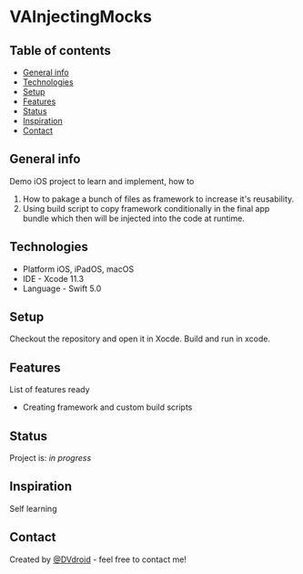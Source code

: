 # VAInjectingMocks

## Table of contents
* [General info](#general-info)
* [Technologies](#technologies)
* [Setup](#setup)
* [Features](#features)
* [Status](#status)
* [Inspiration](#inspiration)
* [Contact](#contact)

## General info
Demo iOS project to learn and implement, how to 
1. How to pakage a bunch of files as framework to increase it's reusability.
2.  Using build script to copy framework conditionally in the final app bundle which then will be injected into the code at runtime.


## Technologies
* Platform iOS, iPadOS, macOS
* IDE - Xcode 11.3
* Language - Swift 5.0 

## Setup
Checkout the repository and open it in Xocde. Build and run in xcode.

## Features
List of features ready 
* Creating framework and custom build scripts

## Status
Project is: _in progress_

## Inspiration
Self learning

## Contact
Created by [@DVdroid](anandin02@gmail.com) - feel free to contact me!

